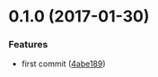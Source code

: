 <a name="0.1.0"></a>
# 0.1.0 (2017-01-30)


### Features

* first commit ([4abe189](https://github.com/christophehurpeau/babel-plugin-jsx-code/commit/4abe189))
